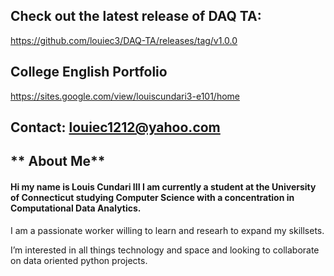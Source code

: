 ## **Check out the latest release of DAQ TA:** 
https://github.com/louiec3/DAQ-TA/releases/tag/v1.0.0 

## **College English Portfolio**
https://sites.google.com/view/louiscundari3-e101/home

## Contact: louiec1212@yahoo.com

## ** About Me**

#### Hi my name is Louis Cundari III I am currently a student at the University of Connecticut studying Computer Science with a concentration in Computational Data Analytics.

I am a passionate worker willing to learn and researh to expand my skillsets. 

I’m interested in all things technology and space and looking to collaborate on data oriented python projects.

<!---
louiec3/louiec3 is a ✨ special ✨ repository because its `README.md` (this file) appears on your GitHub profile.
You can click the Preview link to take a look at your changes.
--->
